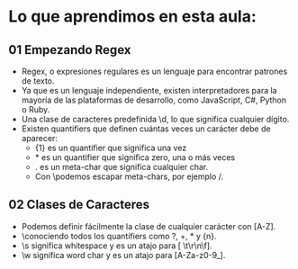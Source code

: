 # Lo que aprendimos en esta aula:

## 01 Empezando Regex

- Regex, o expresiones regulares es un lenguaje para encontrar  patrones de texto.
- Ya que es un lenguaje independiente, existen interpretadores para la mayoría de las plataformas de desarrollo, como JavaScript, C#, Python o Ruby.
- Una clase de caracteres predefinida \d, lo que significa cualquier dígito.
- Existen quantifiers que definen cuántas veces un carácter debe de aparecer:
    - {1} es un quantifier que significa una vez
    - \* es un quantifier que significa zero, una o más veces
    - . es un meta-char que significa cualquier char.
    - Con \podemos escapar meta-chars, por ejemplo /.

## 02 Clases de Caracteres

- Podemos definir fácilmente la clase de cualquier carácter con [A-Z].
- \conociendo todos los quantifiers como ?, +, * y {n}.
- \s significa whitespace y es un atajo para [ \t\r\n\f].
- \w significa word char y es un atajo para [A-Za-z0-9_].